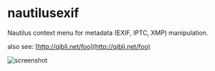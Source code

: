 nautilusexif
============

Nautilus context menu for metadata (EXIF, IPTC, XMP) manipulation.

also see: [http://qibli.net/foo](http://qibli.net/foo)

![screenshot](http://qibli.net/foo/wp-content/uploads/2012/07/tag.png)